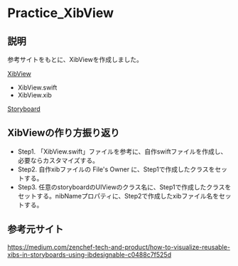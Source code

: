 # Practice_XibView

## 説明

参考サイトをもとに、XibViewを作成しました。

[XibView](Practice_XibView/XibViews/DefaultXibView)

- XibView.swift
- XibView.xib

[Storyboard](Practice_XibView/ViewControllers/First.storyboard)


## XibViewの作り方振り返り

- Step1. 「XibView.swift」ファイルを参考に、自作swiftファイルを作成し、必要ならカスタマイズする。
- Step2. 自作xibファイルの File's Owner に、Step1で作成したクラスをセットする。
- Step3. 任意のstoryboardのUIViewのクラス名に、Step1で作成したクラスをセットする。nibNameプロパティに、Step2で作成したxibファイル名をセットする。


## 参考元サイト
https://medium.com/zenchef-tech-and-product/how-to-visualize-reusable-xibs-in-storyboards-using-ibdesignable-c0488c7f525d
